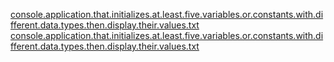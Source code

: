 [console.application.that.initializes.at.least.five.variables.or.constants.with.different.data.types.then.display.their.values.txt](https://github.com/Zxcuvhh/Integrative-Programming/files/8456214/console.application.that.initializes.at.least.five.variables.or.constants.with.different.data.types.then.display.their.values.txt)
[console.application.that.initializes.at.least.five.variables.or.constants.with.different.data.types.then.display.their.values.txt](https://github.com/Zxcuvhh/Integrative-Programming/files/8456215/console.application.that.initializes.at.least.five.variables.or.constants.with.different.data.types.then.display.their.values.txt)
